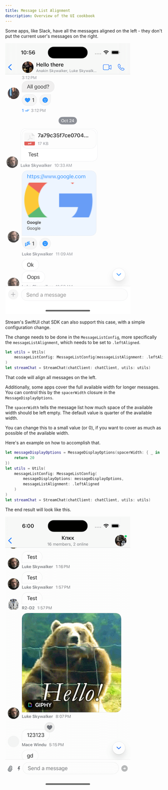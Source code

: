 ```yaml
---
title: Message List Alignment
description: Overview of the UI cookbook
---
```


Some apps, like Slack, have all the messages aligned on the left - they don't put the current user's messages on the right.

![Screenshot of the left aligned message list.](../../assets/swiftui-left-aligned.png)

Stream's SwiftUI chat SDK can also support this case, with a simple configuration change.

The change needs to be done in the `MessageListConfig`, more specifically the `messageListAlignment`, which needs to be set to `.leftAligned`.

```swift
let utils = Utils(
    messageListConfig: MessageListConfig(messageListAlignment: .leftAligned)
)
let streamChat = StreamChat(chatClient: chatClient, utils: utils)
```

That code will align all messages on the left. 

Additionally, some apps cover the full available width for longer messages. You can control this by the `spacerWidth` closure in the `MessageDisplayOptions`.

The `spacerWidth` tells the message list how much space of the available width should be left empty. The default value is quarter of the available width.

You can change this to a small value (or 0), if you want to cover as much as possible of the available width.

Here's an example on how to accomplish that.

```swift
let messageDisplayOptions = MessageDisplayOptions(spacerWidth: { _ in
    return 20
})
let utils = Utils(
    messageListConfig: MessageListConfig(
        messageDisplayOptions: messageDisplayOptions,
        messageListAlignment: .leftAligned
    )
)
let streamChat = StreamChat(chatClient: chatClient, utils: utils)
```

The end result will look like this.

![Screenshot of the left aligned message list with max width.](../../assets/spacer-width.png)